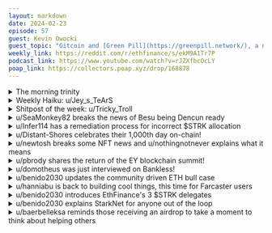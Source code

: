 ```yaml
---
layout: markdown
date: 2024-02-23
episode: 57
guest: Kevin Owocki
guest_topic: "Gitcoin and [Green Pill](https://greenpill.network/), a network-society that exports regenerative digital infrastructure to the world"
weekly_link: https://reddit.com/r/ethfinance/s/ekM9A1Tr7P
podcast_link: https://www.youtube.com/watch?v=rJZXfbcOcLY
poap_link: https://collectors.poap.xyz/drop/168878
---
```



<details markdown=1>
<summary>The morning trinity</summary>
[View on Reddit →](https://reddit.com/r/ethfinance/comments/1axt9ig/comment/krqaa9s/)

[u/Kitchen-Pudding8750](https://reddit.com/u/Kitchen-Pudding8750)

> Ethereum

[u/usesbinkvideo](https://reddit.com/u/usesbinkvideo)

> 89,343 hodlers subscribed (+23)

[u/TimbukNine](https://reddit.com/u/TimbukNine)

> $2,957

[u/the-A-word](https://reddit.com/u/the-A-word)

> 0.057

</details>
<details markdown=1>
<summary>Weekly Haiku: u/Jey_s_TeArS</summary>
[View on Reddit →](https://reddit.com/r/ethfinance/comments/1awz3t2/comment/krnwdmt/)

*Accumulate points,*

*The new crypto muscle joints,*

*Legal disappoints.*

</details>
<details markdown=1>
<summary>Shitpost of the week: u/Tricky_Troll</summary>
[View on Reddit →](https://reddit.com/r/ethfinance/comments/1aug4kx/daily_general_discussion_february_19_2024/kr44ill/)

How do you do fellow digital asset securities investors? I would like to enquire about which registered broker-dealer you use to trade your digital asset securities such as Ethereum and others. I just don't trust these "crypto exchanges" like Coinbase, nor do I trust open source code as you never know when it might fail! Could one of you please recommend me an SEC compliant platform which I can trust to be properly regulated? I only feel comfortable holding crypto under such regulations as anything else makes me worry about a 2007-style collapse.

</details>
<details markdown=1>
<summary>u/SeaMonkey82 breaks the news of Besu being Dencun ready</summary>
[View on Reddit →](https://reddit.com/r/ethfinance/comments/1ar8nxe/daily_general_discussion_february_15_2024/kqiis88/)

[Besu 24.1.2 released](https://github.com/hyperledger/besu/releases/tag/24.1.2)  

> Besu is Dencun Ready!! 
> 
> This release is the minimum version that is required for the upcoming Ethereum Mainnet Dencun upgrade on March 13th. You must upgrade to this version (or greater) before then, or your node will no longer follow the chain. This is also a required version for Besu nodes on Ethereum Classic (ETC). This release does not contain other fixes or improvements. We plan on releasing more fixes, improvements, and features in our next release.

</details>
<details markdown=1>
<summary>u/Infer114 has a remediation process for incorrect $STRK allocation</summary>
[View on Reddit →](https://reddit.com/r/ethfinance/comments/1ar8nxe/daily_general_discussion_february_15_2024/kqigdsq/)

A resume for solo stakers and STRK airdrop, if you are not correctly identified, I think you should :  

- create an issue on starknet github : <https://github.com/starknet-io/provisions-data/issues> 
- create an other one on rated network github : <https://github.com/rated-network/solo-stakers/issues> 
- send an email to starknet support : <provisionsupport@starknet.org>

If you want to keep privacy regarding your public keys, you can DM wenmerge on X : <https://twitter.com/Wenmerge2022/status/1757897430992056580>

Hope I didn't forgot anything about everything I've read here and there, and hope it helps !

</details>
<details markdown=1>
<summary>u/Distant-Shores celebrates their 1,000th day on-chain!</summary>
[View on Reddit →](https://reddit.com/r/ethfinance/comments/1asuvrp/daily_general_discussion_february_17_2024/kqtscvy/)

This week I turn the page on being a 1000 days on chain. I like to share this with you, as I have a lot to thank this community for. 

Getting from CEX to on chain is daunting and feels like stepping into the dark with dangers left and right. 

By lurking on Ethfinance I learned some best practises for basic security and common on chain sense. This made me confident in exploring the early L2's and dApps and qualifiing for, among others, ARB and OP. I got gifted an EVM lion and went on to stake on Gnosis and test for Diva. I rode the 2021 bull hype, and survived the 2022/2023 bear depths and despair.

From time to time I try to contribute here and help others out. 

Thank you Ethfinanciers for having me! May you live long and prosper.

Now onwards to the next 1000 days!

</details>
<details markdown=1>
<summary>u/newtosh breaks some NFT news and u/nothingnotnever explains what it means</summary>
[View on Reddit →](https://reddit.com/r/ethfinance/comments/1atn3er/daily_general_discussion_february_18_2024/kqymti9/)

[u/newtosh](https://reddit.com/u/newtosh):

NFT news: Yuga Labs [bought](https://x.com/yugalabs/status/1758583237964947796) the Moonbirds project. They already "own" Bored Apes (which they created), and CryptoPunks (which they bought from Larva Labs).

---

[View on Reddit →](https://reddit.com/r/ethfinance/comments/1atn3er/daily_general_discussion_february_18_2024/kr0oem7/)

[u/nothingnotnever](https://reddit.com/u/nothingnotnever):

Moonbirds is CC0 so no one has the copyright to individual NFTs, but Yuga now owns the name and the team. It was an “all stock deal”, no money. The plan is to integrate them into their Otherside metaverse platform. Many apes are pissed as they see it as diluting the ape brand, but Yuga leadership is saying it’s good for all holders in their ecosystem, which includes apes, mutants, cryptopunks, meebits, 10KTF, Kodas, Otherdeeds, HV-MTL, Mara, and doggos. Maybe I missed one.

</details>
<details markdown=1>
<summary>u/pbrody shares the return of the EY blockchain summit!</summary>
[View on Reddit →](https://reddit.com/r/ethfinance/comments/1aug4kx/daily_general_discussion_february_19_2024/kr52w43/)

GM Everyone!  EY Blockchain Summit is back (again).  You can't keep us down :)

Registration is here and we'll do our usual collaboration with EthFinance on Q&A.

This year we're VERY FOCUSED on finance because of the global regulatory convergence going on.  We'll be doing the summit from London with a big focus on Europe's increasing regulatory maturity.

Speakers include the Lord Mayor of London and we've got folks from Fnality, Coinbase and more.  We'll also be showing our newest state-of-the-art privacy tech as well.

[Registration & Agenda (Continuously Updated)](https://web.cvent.com/event/e0ad2c12-3e65-41a9-bafb-a436754cf4ae/websitePage:34e89f81-7647-4dff-b5f8-cd05d75a1ea7)

</details>
<details markdown=1>
<summary>u/domotheus was just interviewed on Bankless!</summary>
[View on Reddit →](https://reddit.com/r/ethfinance/comments/1aug4kx/daily_general_discussion_february_19_2024/kr5f36r/)

[Bankless episode with yours truly is out](https://www.youtube.com/watch?v=jqVaycBINdc)

It's a long one, but it's fairly comprehensive of the whole roadmap (still had a lot to say tho)

</details>
<details markdown=1>
<summary>u/benido2030 updates the community driven ETH bull case</summary>
[View on Reddit →](https://reddit.com/r/ethfinance/comments/1aug4kx/daily_general_discussion_february_19_2024/kr4fcer/)

Some months ago I started to ask for input for a community driven ETH bull case. Today I would like to update it, cause I think the bull market and developments of the past 5 months have changed some of the points we collected back then! 

**Ethereum the network**

* No competition for decentralized programmable blockspace: No alt-L1 is even trying to attack Ethereum by being more decentralized, all L1s are emphasizing speed/ throughput.
* Only credible neutral blockchain/ network: Ethereum's credible neutrality makes Ethereum the only truly trustless ecosystem.
* Ethereum is green since Proof of Stake: Ethereum's energy consumption is down by 99% which is a huge advantage with limited supply and the criticism e.g. Bitcoin faces.
* Ethereum still number 1 for developers: Ethereum is home to developers and hence innovation. New narratives like restaking are still developed by/ for Ethereum.
* The EVM is lindy: By now the Ethereum Virtual Machine is lindy
* Ethereum is the only blockchain/ with multiple clients: Ethereum is the only blockchain which is secured by multiple clients to guarantee liveness.
* Ethereum is finally scaling via Layer 2s: Layer 2s provide sufficient blockspace and result in lower fees for the ecosystem.
* EIP 4844 and protodanksharding: With the Dencun fork and the introduction of blobspace fees will be cut for Layers2 by an order of magnitude allowing for very low transactions cost.
* ETH continues to attract big companies: Companies like PayPal and Visa are developing payment solutions and even nation states are launching CBDC pilots based on the EVM

**Ether the asset**

* ETH as a triple point asset: ETH is covering all major asset classes:
   * ETH is a capital asset: Staked ETH allows you to collect a share of Ethereum's fees and produces cash flow.
   * ETH as Store of Value and Money: ETH is a great collateral and money e.g. in the NFT market.
   * ETH is needed for transactions: Since ETH is used to pay for gas fees, it is a consumable - and from previous cycles we know that people are willing to pay a lot for ETH's blockspace.
* ETH leaves CEXes and price discovery still happens on CEXes. Leaving ETH means that sell pressure goes down.
* Demand more ETH keeps going up, projects like Eigenlayer (but also Blast etc.) are like a black hole that takes ETH out of the liquid supply and locks it in smart contracts. LRTs can't make up for that.
* Restaking exports ETHs security and makes it a central asset beyond the Ethereum network and ecosystem
* ETH as a deflationary asset: Since the merge about 0.25% of the circulating ETH supply has been burned and ETH is deflationary. During a bull run the amount of ETH burned is likely even higher, leading to a supply shock and a ETH prices skyrocketing.
* ETH has yield: Since withdrawals were introduced, staking is as close to risk free as it gets and so is the yield. This narrative is unique, both in crypto, but also in traditional finance and will lead to increased demand from all kinds of institutions.
* The ETH ETF is coming. The BTC ETF seems to have surprised to the upside, net flows are way higher than people expected. The ETH ETF could come as soon as May and will be the only other ETF for this cycle.

I have deleted one bullet (that talks about nation state demand) and have exchanged it basically with the ETF , cause at this point this seems like a plausible narrative and all institutions could buy ETH that way. On top I have added new demand drivers like Eigenlayer and the effects it already had and will have.

I am sure there is more, so keep it coming if you think there should be more added!

</details>
<details markdown=1>
<summary>u/hanniabu is back to building cool things, this time for Farcaster users</summary>
[View on Reddit →](https://reddit.com/r/ethfinance/comments/1aug4kx/daily_general_discussion_february_19_2024/kr61w60/)

After creating my farcaster account, I realized there wasn't a way to easily share your handle in a frontend-agnostic way so i created [https://mycaster.xyz](https://mycaster.xyz).

With Mycaster you can easily create a share link which will redirect to whichever frontend the person opening the link uses.

**How does it work?**

The person that wants to share their account enters their farcaster handle and selects Generate Link. This will automatically copy the link to clipboard so you can share it.

For the people that click your link, they can select their preferred frontend to be redirected to. Their selection will be remembered and automatically forward them the next time they use a MyCaster share link.

Try it out! [https://mycaster.xyz/?p=hanniabu](https://mycaster.xyz/?p=hanniabu) 

[https://twitter.com/hanni\_abu/status/1759638494551363609](https://twitter.com/hanni_abu/status/1759638494551363609)

</details>
<details markdown=1>
<summary>u/benido2030 introduces EthFinance's 3 $STRK delegates</summary>
[View on Reddit →](https://reddit.com/r/ethfinance/comments/1aug4kx/daily_general_discussion_february_19_2024/kr41wnr/)

The day has (almost) finally arrived, Starknet has announced the $STRK token will be launched and airdropped tomorrow. If you are part of the airdrop: Congratz! 

Now some of you will probably dump it and that's okay. But for those that will keep it, you probably know that you will have to make a decision soon, because $STRK is a governance token and so you will have to pick a delegate. In the past couple of weeks and months we have found three delegates that would like to represent the community within the starknet ecosystem:

- u/atleft: You can find their [starknet delegate profile here](https://governance.starknet.io/delegates/profile/515ad8e2-8b42-440c-b0ea-0f09a46557a6)
- u/\_weboftrust: You can find their [starknet delegate profile here](https://governance.starknet.io/delegates/profile/50b1e132-b38c-4c44-8c40-021f950e276b)
- u/panthoreon: You can find their [starknet delegate profile here](https://governance.starknet.io/delegates/profile/13178099-69db-4c6c-87d7-5d2861ee6615)

While atleft and \_weboftrust are delegates already (governance was kicked off even before the token was airdropped, they both got $STRK delegated by the starknet foundation), panthoreon is a new delegate. You can find a little more info about that [here](https://reddit.com/r/ethfinance/comments/1971kkf/comment/khy6tvo/?utm_source=reddit&utm_medium=web2x&context=3). Panthoreon shared some thoughts, insights and motivation [here](https://reddit.com/r/ethfinance/comments/1amhanj/comment/kpmn520/?utm_source=reddit&utm_medium=web2x&context=3). 

So when you claim and delegate, keep these three names / delegates in mind. The goal is that all three delegates are open to listening to your feedback and vote based on comments and discussions happening on reddit. So instead of delegating to some maybe famous name from CT, that will probably not take your opinion and arguments into account, I think it would be beautiful if some of us delegated to "our delegates". 

</details>
<details markdown=1>
<summary>u/benido2030 explains StarkNet for anyone out of the loop</summary>
[View on Reddit →](https://reddit.com/r/ethfinance/comments/1avafsm/daily_general_discussion_february_20_2024/kr9vuft/)

Starknet is one of the very few non-EVM layer2s. The other very famous ones (OP, ARB, zksync, etc.) are (zk)EVMs. So it is unique in that sense, users need a different wallet and hence the UX is different than what we "usually" see. This is also true for developers, since they need to develop in Cairo, the programming language for Starknet. Because of that (almost?) all apps you can use on starknet are starknet-only since it's not easy to bring e.g. Uniswap or AAVE to Starknet. 

I believe there are only smart contract wallets. Account abstraction is natively built into Starknet. Also STRK can be used to pay gas in the future.

</details>
<details markdown=1>
<summary>u/baerbelleksa reminds those receiving an airdrop to take a moment to think about helping others</summary>
[View on Reddit →](https://reddit.com/r/ethfinance/comments/1aug4kx/daily_general_discussion_february_19_2024/kr807ln/)

now that ETH's nearing $3K, consider sharing some wealth to help folks in need 💗

Seeds: Crypto Mutual Aid is on Juicebox:

[https://juicebox.money/v2/p/624](https://juicebox.money/v2/p/624)

If unfamiliar, Seeds has helped folks in need in 29 countries & counting.  Because DeFi, the ecosystem can successfully offer aid where tradfi and traditional aid fail.

\*\*

One example:

Kana Piath, a schoolchild in South Sudan, couldn't afford to continue elementary school, so her grandmother redeemed a SEED to ask for help.

The Seeds community got them the funds they needed so she could continue school.

They sent a thank you note that said Kana was so excited she ran to school at 6 am the first day back to catch up with her friends. :)

</details>
